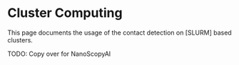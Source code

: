 # Cluster Computing

This page documents the usage of the contact detection on [SLURM] based clusters.

TODO: Copy over for NanoScopyAI